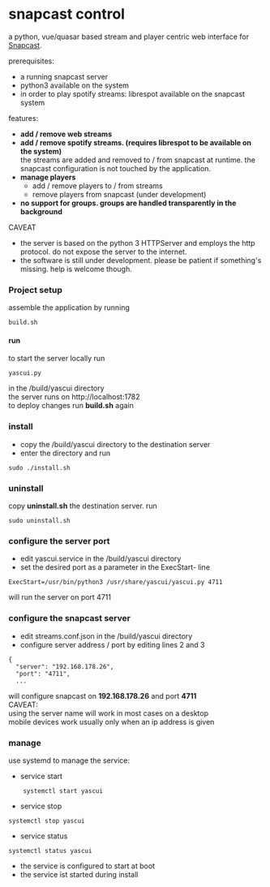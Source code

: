# snapcast control 

a python, vue/quasar based stream and player centric web interface for [Snapcast](https://github.com/badaix/snapcast).

prerequisites:
* a running snapcast server
* python3 available on the system
* in order to play spotify streams: librespot available on the snapcast system

features:
* __add / remove web streams__
* __add / remove spotify streams. (requires librespot to be available on the system)__  
the streams are added and removed to / from snapcast at runtime. the snapcast configuration is not touched by the application.
* __manage players__
  - add / remove players to / from streams
  - remove players from snapcast (under development)
* __no support for groups. groups are handled transparently in the background__

CAVEAT
* the server is based on the python 3 HTTPServer and employs the http protocol. do not expose the server to the internet.  
* the software is still under development. please be patient if something's missing. help is welcome though.

### Project setup
assemble the application by running
```
build.sh 
```

#### run
to start the server locally run
```
yascui.py
```
in the /build/yascui directory  
the server runs on http://localhost:1782  
to deploy changes run __build.sh__ again

### install
* copy the /build/yascui directory to the destination server
* enter the directory and run
```
sudo ./install.sh 
```

### uninstall
copy __uninstall.sh__ the destination server. run
```
sudo uninstall.sh 
```

### configure the server port
* edit yascui.service in the /build/yascui directory
* set the desired port as a parameter in the ExecStart- line
 ```
ExecStart=/usr/bin/python3 /usr/share/yascui/yascui.py 4711
```
will run the server on port 4711

### configure the snapcast server
* edit streams.conf.json in the /build/yascui directory
* configure server address / port by editing lines 2 and 3
```
{
  "server": "192.168.178.26",
  "port": "4711",
  ...
```
will configure snapcast on __192.168.178.26__ and port __4711__  
CAVEAT:  
using the server name will work in most cases on a desktop  
mobile devices work usually only when an ip address is given  

### manage 
use systemd to manage the service:
* service start
```
    systemctl start yascui
```
* service stop
```
systemctl stop yascui
```
* service status
```
systemctl status yascui
```
* the service is configured to start at boot
* the service ist started during install

